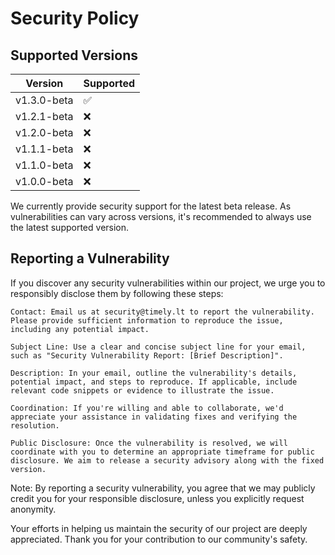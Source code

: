 # Security Policy

## Supported Versions

| Version     | Supported          |
|-------------|--------------------|
| v1.3.0-beta | :white_check_mark: |
| v1.2.1-beta | :x:                |
| v1.2.0-beta | :x:                |
| v1.1.1-beta | :x:                |
| v1.1.0-beta | :x:                |
| v1.0.0-beta | :x:                |

We currently provide security support for the latest beta release.
As vulnerabilities can vary across versions, it's recommended to always use the latest supported version.

## Reporting a Vulnerability

If you discover any security vulnerabilities within our project,
we urge you to responsibly disclose them by following these steps:

    Contact: Email us at security@timely.lt to report the vulnerability. Please provide sufficient information to reproduce the issue, including any potential impact.

    Subject Line: Use a clear and concise subject line for your email, such as "Security Vulnerability Report: [Brief Description]".

    Description: In your email, outline the vulnerability's details, potential impact, and steps to reproduce. If applicable, include relevant code snippets or evidence to illustrate the issue.

    Coordination: If you're willing and able to collaborate, we'd appreciate your assistance in validating fixes and verifying the resolution.

    Public Disclosure: Once the vulnerability is resolved, we will coordinate with you to determine an appropriate timeframe for public disclosure. We aim to release a security advisory along with the fixed version.

Note: By reporting a security vulnerability, you agree that we may publicly credit you for your responsible disclosure,
unless you explicitly request anonymity.

Your efforts in helping us maintain the security of our project are deeply appreciated.
Thank you for your contribution to our community's safety.
